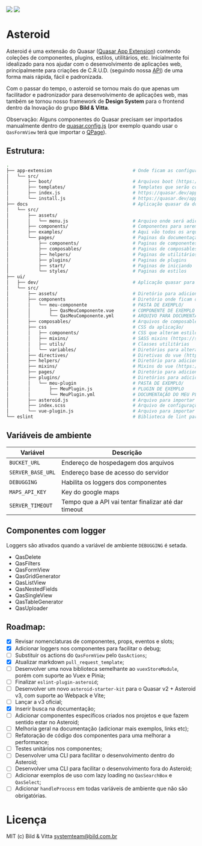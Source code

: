 <img src="https://img.shields.io/npm/v/@bildvitta/quasar-ui-asteroid.svg?label=quasar-ui-asteroid">
<img src="https://img.shields.io/npm/v/@bildvitta/quasar-app-extension-asteroid.svg?label=quasar-app-extension-asteroid">

# Asteroid
Asteroid é uma extensão do Quasar ([Quasar App Extension](https://quasar.dev/app-extensions/introduction)) contendo coleções de componentes, plugins, estilos, utilitários, etc. Inicialmente foi idealizado para nos ajudar com o desenvolvimento de aplicações web, principalmente para criações de C.R.U.D. (seguindo nossa [API](http://github.com/bildvitta/api)) de uma forma mais rápida, fácil e padronizada.

Com o passar do tempo, o asteroid se tornou mais do que apenas um facilitador e padronizador para desenvolvimento de aplicações web, mas também se tornou nosso framework de **Design System** para o frontend dentro da Inovação do grupo **Bild & Vitta**.

Observação: Alguns componentes do Quasar precisam ser importados manualmente dentro de [quasar.config.js](https://quasar.dev/quasar-cli/quasar-conf-js#Property%3A-framework) (por exemplo quando usar o `QasFormView` terá que importar o [QPage](https://quasar.dev/layout/page#Introduction)).

## Estrutura:

```bash
.
├── app-extension                              # Onde ficam as configurações do app-extension, como arquivos de boot/
│   └── src/
│       ├── boot/                              # Arquivos boot (https://quasar.dev/quasar-cli-vite/boot-files#introduction)
│       ├── templates/                         # Templates que serão copiados para dentro do projeto na hora de instalar o asteroid
│       ├── index.js                           # https://quasar.dev/app-extensions/development-guide/index-api
│       └── install.js                         # https://quasar.dev/app-extensions/development-guide/install-api
├── docs                                       # Aplicação quasar da documentação (https://asteroid-v3.vercel.app/)/
│   └── src/
│       ├── assets/
│       │   └── menu.js                        # Arquivo onde será adicionado os items para o menu da documentação
│       ├── components/                        # Componentes para serem usados na criação da documentação
│       ├── examples/                          # Aqui vão todos os arquivos .vue que serão usados como exemplos na documentação
│       └── pages/                             # Paginas da documentação, cada arquivo markdown é uma pagina./
│           ├── components/                    # Paginas de componentes
│           ├── composables/                   # Paginas de composables
│           ├── helpers/                       # Paginas de utilitários
│           ├── plugins/                       # Paginas de plugins
│           ├── start/                         # Paginas de iniciando
│           └── styles/                        # Paginas de estilos
├── ui/
│   ├── dev/                                   # Aplicação quasar para ser utilizada nos testes enquanto esta em desenvolvimento
│   └── src/
│       ├── assets/                            # Diretório para adicionar arquivos como images, svg, etc.
│       ├── components                         # Diretório onde ficam de fato os componentes do asteroid/
│       │   └── meu-componente                 # PASTA DE EXEMPLO/
│       │       ├── QasMeuComponente.vue       # COMPONENTE DE EXEMPLO
│       │       └── QasMeuComponente.yml       # ARQUIVO PARA DOCUMENTAÇÃO DE EXEMPLO
│       ├── composables/                       # Arquivos de composables (https://vuejs.org/guide/reusability/composables.html)
│       ├── css                                # CSS da aplicação/
│       │   ├── components/                    # CSS que alteram estilos de componentes
│       │   ├── mixins/                        # SASS mixins (https://sass-lang.com/documentation/at-rules/mixin)
│       │   ├── utils/                         # Classes utilitárias
│       │   └── variables/                     # Diretórios para alterar variáveis do sass e css
│       ├── directives/                        # Diretivas do vue (https://vuejs.org/api/built-in-directives.html#built-in-directives)
│       ├── helpers/                           # Diretório para adicionar funções utilitárias
│       ├── mixins/                            # Mixins do vue (https://vuejs.org/api/options-composition.html#mixins)
│       ├── pages/                             # Diretório para adicionar paginas para aplicação, como por exemplo: paginas de erro 404, 403, 500.
│       ├── plugins/                           # Diretórios para adicionar plugins/
│       │   └── meu-plugin                     # PASTA DE EXEMPLO/
│       │       ├── MeuPlugin.js               # PLUGIN DE EXEMPLO
│       │       └── MeuPlugin.yml              # DOCUMENTAÇÃO DO MEU PLUGIN DE EXEMPLO
│       ├── asteroid.js                        # Arquivo para importar e exportar arquivos de: helpers, mixins, veu-plugin e composables
│       ├── index.scss                         # Arquivo de configurações de algumas variáveis do sass e css e para importar todos os arquivos css do asteroid
│       └── vue-plugin.js                      # Arquivo para importar todos components, diretivas e plugins criados dentro do /ui.
└── eslint                                     # Biblioteca de lint para o asteroid.
```

## Variáveis de ambiente

| Variável | Descrição  |
| ------------ | ------------ |
| `BUCKET_URL` | Endereço de hospedagem dos arquivos |
| `SERVER_BASE_URL` | Endereço base de acesso do servidor |
| `DEBUGGING` | Habilita os loggers dos componentes |
| `MAPS_API_KEY` | Key do google maps |
| `SERVER_TIMEOUT` | Tempo que a API vai tentar finalizar até dar timeout |

## Componentes com logger
Loggers são ativados quando a variável de ambiente `DEBUGGING` é setada.

- QasDelete
- QasFilters
- QasFormView
- QasGridGenerator
- QasListView
- QasNestedFields
- QasSingleView
- QasTableGenerator
- QasUploader

## Roadmap:

- [x] Revisar nomenclaturas de componentes, props, eventos e slots;
- [x] Adicionar loggers nos componentes para facilitar o debug;
- [ ] Substituir os actions do `QasFormView` pelo `QasActions`;
- [x] Atualizar markdown `pull_request_template`;
- [ ] Desenvolver uma nova biblioteca semelhante ao `vuexStoreModule`, porém com suporte ao Vuex e Pinia;
- [ ] Finalizar `eslint-plugin-asteroid`;
- [ ] Desenvolver um novo `asteroid-starter-kit` para o Quasar v2 + Asteroid v3, com suporte ao Webpack e Vite;
- [ ] Lançar a v3 oficial;
- [x] Inserir busca na documentação;
- [ ] Adicionar componentes específicos criados nos projetos e que fazem sentido estar no Asteroid;
- [ ] Melhoria geral na documentação (adicionar mais exemplos, links etc);
- [ ] Refatoração de código dos componentes para uma melhorar a performance;
- [ ] Testes unitários nos componentes;
- [ ] Desenvolver uma CLI para facilitar o desenvolvimento dentro do Asteroid;
- [ ] Desenvolver uma CLI para facilitar o desenvolvimento fora do Asteroid;
- [ ] Adicionar exemplos de uso com lazy loading no `QasSearchBox` e `QasSelect`;
- [ ] Adicionar `handleProcess` em todas variáveis de ambiente que não são obrigatórias.

# Licença

MIT (c) Bild & Vitta <systemteam@bild.com.br>
